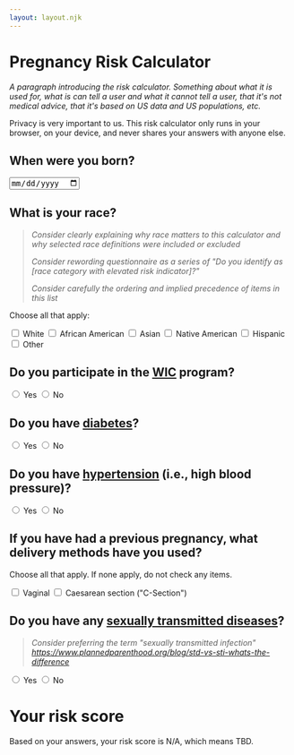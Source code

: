```yaml
---
layout: layout.njk
---
```


# Pregnancy Risk Calculator

_A paragraph introducing the risk calculator. Something about what it is used for, what is can tell a user and what it cannot tell a user, that it's not medical advice, that it's based on US data and US populations, etc._

Privacy is very important to us. This risk calculator only runs in your browser, on your device, and never shares your answers with anyone else.

## When were you born?

<input type="date" name="date_of_birth" />

## What is your race?

> _Consider clearly explaining why race matters to this calculator and why selected race definitions were included or excluded_
>
> _Consider rewording questionnaire as a series of "Do you identify as [race category with elevated risk indicator]?"_
>
> _Consider carefully the ordering and implied precedence of items in this list_

Choose all that apply:

<label>
<input type="checkbox" name="race" value="white"> White
</label>

<label>
<input type="checkbox" name="race" value="african_american"> African American
</label>

<label>
<input type="checkbox" name="race" value="asian"> Asian
</label>

<label>
<input type="checkbox" name="race" value="native_american"> Native American
</label>

<label>
<input type="checkbox" name="race" value="hispanic"> Hispanic
</label>

<label>
<input type="checkbox" name="race" value="other"> Other
</label>

## Do you participate in the [WIC][wic] program?

<label>
<input type="radio" name="participates_in_wic" value="true"> Yes
</label>

<label>
<input type="radio" name="participates_in_wic" value="false"> No
</label>

[wic]: https://www.fns.usda.gov/wic

## Do you have [diabetes][diabetes]?

<label>
<input type="radio" name="has_diabetes" value="true"> Yes
</label>

<label>
<input type="radio" name="has_diabetes" value="false"> No
</label>

[diabetes]: https://www.cdc.gov/diabetes/basics/diabetes.html

## Do you have [hypertension][hypertension] (i.e., high blood pressure)?

<label>
<input type="radio" name="has_hypertension" value="true"> Yes
</label>

<label>
<input type="radio" name="has_hypertension" value="false"> No
</label>

[hypertension]: https://www.cdc.gov/bloodpressure/index.htm

## If you have had a previous pregnancy, what delivery methods have you used?

Choose all that apply. If none apply, do not check any items.

<label>
<input type="checkbox" name="previous_delivery_method" value="vaginal"> Vaginal
</label>

<label>
<input type="checkbox" name="previous_delivery_method" value="caesarean"> Caesarean section ("C-Section")
</label>

## Do you have any [sexually transmitted diseases][std]?

> _Consider preferring the term "sexually transmitted infection" https://www.plannedparenthood.org/blog/std-vs-sti-whats-the-difference_

<label>
<input type="radio" name="has_std" value="true"> Yes
</label>

<label>
<input type="radio" name="has_std" value="false"> No
</label>

[std]: https://www.cdc.gov/std/default.htm

<div class="risk_score_container">

# Your risk score

Based on your answers, your risk score is <span id="risk_score">N/A</span>, which means <span id="risk_score_description">TBD</span>.

</div>
<script type="text/javascript" src="/assets/risk_calculator.js"></script>
